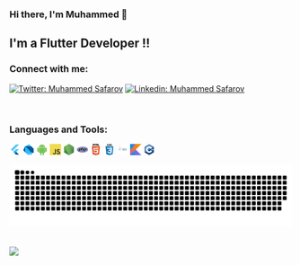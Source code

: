 ### Hi there, I'm Muhammed 👋

## I'm a Flutter Developer !!

### Connect with me:

[![Twitter: Muhammed Safarov](https://img.shields.io/twitter/follow/muhammedsafarow?style=social)](https://twitter.com/muhammedsafarow)
[![Linkedin: Muhammed Safarov](https://img.shields.io/badge/-MuhammedSafarov-blue?style=flat-square&logo=Linkedin&logoColor=white&link=https://www.linkedin.com/in/MuhammedSafarov/)](https://www.linkedin.com/in/muhammed-safarov-ab49711a2/)

<br />

### Languages and Tools:

<code><img height="20" src="https://raw.githubusercontent.com/github/explore/80688e429a7d4ef2fca1e82350fe8e3517d3494d/topics/flutter/flutter.png"></code>
<code><img height="20" src="https://raw.githubusercontent.com/github/explore/80688e429a7d4ef2fca1e82350fe8e3517d3494d/topics/dart/dart.png"></code>
<code><img height="20" src="https://raw.githubusercontent.com/github/explore/80688e429a7d4ef2fca1e82350fe8e3517d3494d/topics/android/android.png"></code>
<code><img height="20" src="https://raw.githubusercontent.com/github/explore/80688e429a7d4ef2fca1e82350fe8e3517d3494d/topics/javascript/javascript.png"></code>
<code><img height="20" src="https://raw.githubusercontent.com/github/explore/80688e429a7d4ef2fca1e82350fe8e3517d3494d/topics/nodejs/nodejs.png"></code>
<code><img height="20" src="https://raw.githubusercontent.com/github/explore/80688e429a7d4ef2fca1e82350fe8e3517d3494d/topics/php/php.png"></code>
<code><img height="20" src="https://raw.githubusercontent.com/github/explore/80688e429a7d4ef2fca1e82350fe8e3517d3494d/topics/html/html.png"></code>
<code><img height="20" src="https://raw.githubusercontent.com/github/explore/80688e429a7d4ef2fca1e82350fe8e3517d3494d/topics/css/css.png"></code>
<code><img height="20" src="https://raw.githubusercontent.com/github/explore/80688e429a7d4ef2fca1e82350fe8e3517d3494d/topics/java/java.png"></code>
<code><img height="20" src="https://raw.githubusercontent.com/github/explore/80688e429a7d4ef2fca1e82350fe8e3517d3494d/topics/kotlin/kotlin.png"></code>
<code><img height="20" src="https://raw.githubusercontent.com/github/explore/80688e429a7d4ef2fca1e82350fe8e3517d3494d/topics/cpp/cpp.png"></code>

![github contribution grid snake animation](https://raw.githubusercontent.com/platane/platane/output/github-contribution-grid-snake.svg)
<br />
<br />


<a href="https://github.com/MuhammedSafaroff">
  <img align="center" src="https://github-readme-stats.vercel.app/api/top-langs/?username=MuhammedSafaroff&theme=light&hide_langs_below=1" />
</a>


